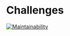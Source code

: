 # Challenges
[![Maintainability](https://api.codeclimate.com/v1/badges/23d435237357e41bff1f/maintainability)](https://codeclimate.com/github/NicholasTowers/Challenges/maintainability)
